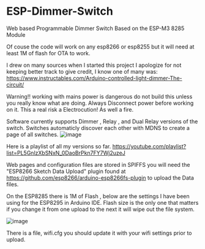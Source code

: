 # ESP-Dimmer-Switch
Web based Programmable Dimmer Switch Based on the ESP-M3 8285 Module

Of couse the code will work on any esp8266 or esp8255 but it will need at least 1M of flash for OTA to work.

I drew on many sources when I started this project I apologize for not keeping better track to give credit, I know one of many was: https://www.instructables.com/Arduino-controlled-light-dimmer-The-circuit/

Warning!! working with mains power is dangerous do not build this unless you really know what are doing.  Always Disconnect power before working on it.  This a real risk a Electrocution! As well a fire.  

Software currently supports Dimmer , Relay , and Dual Relay versions of the switch. Switches automaticly discover each other with MDNS to create a page of all switches.
![image](https://user-images.githubusercontent.com/11134430/139081621-dfff785e-005d-4824-96eb-8abf697a2315.png)


Here is a playlist of all my versions so far.
https://youtube.com/playlist?list=PL5GnlzXbSNxN_0DaoBrPkn7FY7Wj2uzeJ

Web pages and configuration files are stored in SPIFFS  you will need the "ESP8266 Sketch Data Upload" plugin found at https://github.com/esp8266/arduino-esp8266fs-plugin to upload the Data files.

On the ESP8285 there is 1M of Flash , below are the settings I have been using for the ESP8295 in Arduino IDE. Flash size is the only one that matters if you change it from one upload to the next it will wipe out the file system.

![image](https://user-images.githubusercontent.com/11134430/139057101-ac52f8e7-b0ad-4301-b314-d7ab33135125.png)

There is a file, wifi.cfg you should update it with your wifi settings prior to upload. 

